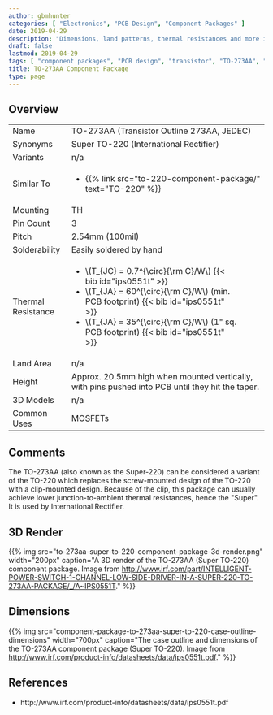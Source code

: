 ```yaml
---
author: gbmhunter
categories: [ "Electronics", "PCB Design", "Component Packages" ]
date: 2019-04-29
description: "Dimensions, land patterns, thermal resistances and more info on the TO-273AA (Super TO-220) component package."
draft: false
lastmod: 2019-04-29
tags: [ "component packages", "PCB design", "transistor", "TO-273AA", "Super TO-220", "TO-220", "JEDEC" ]
title: TO-273AA Component Package
type: page
---
```


## Overview

<table>
  <tbody>
    <tr>
      <td>Name</td>
      <td>TO-273AA (Transistor Outline 273AA, JEDEC)</td>
    </tr>
    <tr>
      <td>Synonyms</td>
      <td>Super TO-220 (International Rectifier)</td>
    </tr>
    <tr>
      <td>Variants</td>
      <td>n/a</td>
    </tr>
    <tr>
      <td>Similar To</td>
      <td>
        <ul>
          <li>{{% link src="to-220-component-package/" text="TO-220" %}}</li>
        </ul>
      </td>
    </tr>
    <tr>
      <td>Mounting</td>
      <td>TH</td>
    </tr>
    <tr>
      <td>Pin Count</td>
      <td>3</td>
    </tr>
    <tr>
      <td>Pitch</td>
      <td>2.54mm (100mil)</td>
    </tr>
    <tr>
      <td>Solderability</td>
      <td>Easily soldered by hand</td>
    </tr>
    <tr>
      <td>Thermal Resistance</td>
      <td>
        <ul style="width: 300px;">
          <li>\(T_{JC} = 0.7^{\circ}{\rm C}/W\) {{< bib id="ips0551t" >}}</li>
          <li>\(T_{JA} = 60^{\circ}{\rm C}/W\) (min. PCB footprint) {{< bib id="ips0551t" >}}</li>
          <li>\(T_{JA} = 35^{\circ}{\rm C}/W\) (1" sq. PCB footprint) {{< bib id="ips0551t" >}}</li>
        </ul>
      </td>
    </tr>
    <tr>
      <td>Land Area</td>
      <td>n/a</td>
    </tr>
    <tr>
      <td>Height</td>
      <td>Approx. 20.5mm high when mounted vertically, with pins pushed into PCB until they hit the taper.</td>
    </tr>
    <tr>
      <td>3D Models</td>
      <td>n/a</td>
    </tr>
    <tr>
      <td>Common Uses</td>
      <td>MOSFETs</td>
    </tr>
  </tbody>
</table>

## Comments

The TO-273AA (also known as the Super-220) can be considered a variant of the TO-220 which replaces the screw-mounted design of the TO-220 with a clip-mounted design. Because of the clip, this package can usually achieve lower junction-to-ambient thermal resistances, hence the "Super". It is used by International Rectifier.

## 3D Render

{{% img src="to-273aa-super-to-220-component-package-3d-render.png" width="200px" caption="A 3D render of the TO-273AA (Super TO-220) component package. Image from http://www.irf.com/part/INTELLIGENT-POWER-SWITCH-1-CHANNEL-LOW-SIDE-DRIVER-IN-A-SUPER-220-TO-273AA-PACKAGE/_/A~IPS0551T." %}}

## Dimensions

{{% img src="component-package-to-273aa-super-to-220-case-outline-dimensions" width="700px" caption="The case outline and dimensions of the TO-273AA component package (Super TO-220). Image from http://www.irf.com/product-info/datasheets/data/ips0551t.pdf." %}}

## References

<ul id="bib-list">
  <li id="ips0551t">http://www.irf.com/product-info/datasheets/data/ips0551t.pdf</li>
</ul>